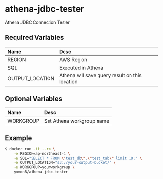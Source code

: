 # athena-jdbc-tester
Athena JDBC Connection Tester



## Required Variables

Name|Desc
:--|:--
REGION |AWS Region
SQL|Executed in Athena
OUTPUT_LOCATION|Athena will save query result on this location

## Optional Variables

Name|Desc
:--|:--
WORKGROUP|Set Athena workgroup name


## Example 

```sh
$ docker run -it --rm \
    -e REGION=ap-northeast-1 \
    -e SQL="SELECT * FROM \"test_db\".\"test_tab\" limit 10;" \
    -e OUTPUT_LOCATION="s3://your-output-bucket/" \
    -e WORKGROUP=yourworkgroup \
    yomon8/athena-jdbc-tester
```
